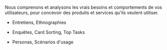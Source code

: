 Nous comprenons et analysons les vrais besoins et comportements de vos utilisateurs, pour concevoir des produits et services qu'ils veulent utiliser.

* Entretiens, Ethnographies


* Enquêtes, Card Sorting, Top Tasks

  
* Personas, Scénarios d'usage